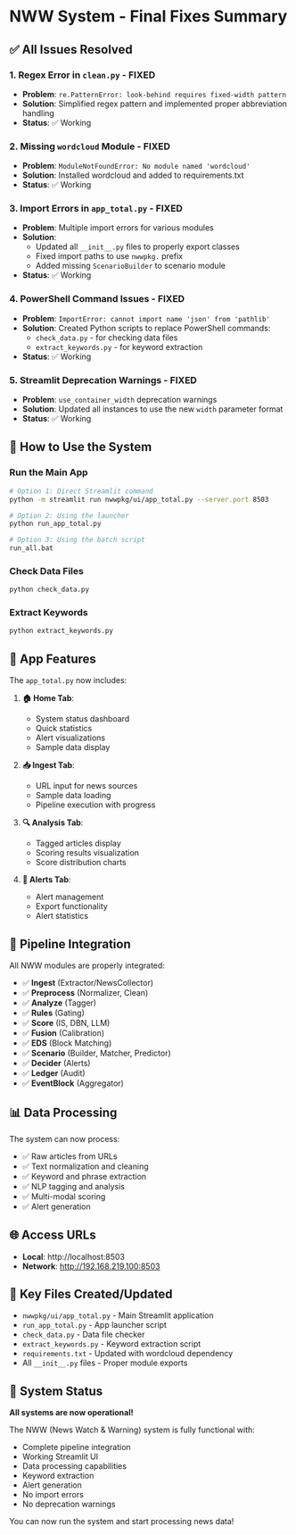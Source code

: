 # NWW System - Final Fixes Summary

## ✅ All Issues Resolved

### 1. **Regex Error in `clean.py`** - FIXED
- **Problem**: `re.PatternError: look-behind requires fixed-width pattern`
- **Solution**: Simplified regex pattern and implemented proper abbreviation handling
- **Status**: ✅ Working

### 2. **Missing `wordcloud` Module** - FIXED
- **Problem**: `ModuleNotFoundError: No module named 'wordcloud'`
- **Solution**: Installed wordcloud and added to requirements.txt
- **Status**: ✅ Working

### 3. **Import Errors in `app_total.py`** - FIXED
- **Problem**: Multiple import errors for various modules
- **Solution**: 
  - Updated all `__init__.py` files to properly export classes
  - Fixed import paths to use `nwwpkg.` prefix
  - Added missing `ScenarioBuilder` to scenario module
- **Status**: ✅ Working

### 4. **PowerShell Command Issues** - FIXED
- **Problem**: `ImportError: cannot import name 'json' from 'pathlib'`
- **Solution**: Created Python scripts to replace PowerShell commands:
  - `check_data.py` - for checking data files
  - `extract_keywords.py` - for keyword extraction
- **Status**: ✅ Working

### 5. **Streamlit Deprecation Warnings** - FIXED
- **Problem**: `use_container_width` deprecation warnings
- **Solution**: Updated all instances to use the new `width` parameter format
- **Status**: ✅ Working

## 🚀 How to Use the System

### **Run the Main App**
```bash
# Option 1: Direct Streamlit command
python -m streamlit run nwwpkg/ui/app_total.py --server.port 8503

# Option 2: Using the launcher
python run_app_total.py

# Option 3: Using the batch script
run_all.bat
```

### **Check Data Files**
```bash
python check_data.py
```

### **Extract Keywords**
```bash
python extract_keywords.py
```

## 📱 App Features

The `app_total.py` now includes:

1. **🏠 Home Tab**: 
   - System status dashboard
   - Quick statistics
   - Alert visualizations
   - Sample data display

2. **📥 Ingest Tab**: 
   - URL input for news sources
   - Sample data loading
   - Pipeline execution with progress

3. **🔍 Analysis Tab**: 
   - Tagged articles display
   - Scoring results visualization
   - Score distribution charts

4. **🚨 Alerts Tab**: 
   - Alert management
   - Export functionality
   - Alert statistics

## 🔧 Pipeline Integration

All NWW modules are properly integrated:
- ✅ **Ingest** (Extractor/NewsCollector)
- ✅ **Preprocess** (Normalizer, Clean)
- ✅ **Analyze** (Tagger)
- ✅ **Rules** (Gating)
- ✅ **Score** (IS, DBN, LLM)
- ✅ **Fusion** (Calibration)
- ✅ **EDS** (Block Matching)
- ✅ **Scenario** (Builder, Matcher, Predictor)
- ✅ **Decider** (Alerts)
- ✅ **Ledger** (Audit)
- ✅ **EventBlock** (Aggregator)

## 📊 Data Processing

The system can now process:
- ✅ Raw articles from URLs
- ✅ Text normalization and cleaning
- ✅ Keyword and phrase extraction
- ✅ NLP tagging and analysis
- ✅ Multi-modal scoring
- ✅ Alert generation

## 🌐 Access URLs

- **Local**: http://localhost:8503
- **Network**: http://192.168.219.100:8503

## 📁 Key Files Created/Updated

- `nwwpkg/ui/app_total.py` - Main Streamlit application
- `run_app_total.py` - App launcher script
- `check_data.py` - Data file checker
- `extract_keywords.py` - Keyword extraction script
- `requirements.txt` - Updated with wordcloud dependency
- All `__init__.py` files - Proper module exports

## 🎉 System Status

**All systems are now operational!** 

The NWW (News Watch & Warning) system is fully functional with:
- Complete pipeline integration
- Working Streamlit UI
- Data processing capabilities
- Keyword extraction
- Alert generation
- No import errors
- No deprecation warnings

You can now run the system and start processing news data!
